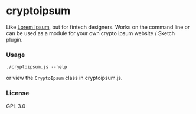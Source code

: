 # cryptoipsum

Like [Lorem Ipsum](https://en.wikipedia.org/wiki/Lorem_ipsum), but for
fintech designers. Works on the command line or can be used as a module
for your own crypto ipsum website / Sketch plugin.

### Usage

```
./cryptoipsum.js --help
```

or view the `CryptoIpsum` class in cryptoipsum.js.


### License

GPL 3.0
